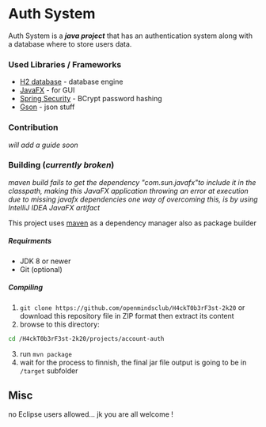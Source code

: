 # Auth System
Auth System is a  ___java project___ that has an authentication system along with a database where to store users data.

### Used Libraries / Frameworks
* [H2 database](http://h2database.com/html/main.html) - database engine
* [JavaFX](https://openjfx.io/) - for GUI
* [Spring Security](https://spring.io/projects/spring-security) - BCrypt password hashing
* [Gson](https://github.com/google/gson) - json stuff

### Contribution
*will add a guide soon*

### Building (*currently broken*)

*maven build fails to get the dependency "com.sun.javafx"to include it in the classpath, making this JavaFX application throwing an error at execution due to missing javafx dependencies
 one way of overcoming this, is by using IntelliJ IDEA JavaFX artifact*

This project uses [maven](https://maven.apache.org/) as a dependency manager also as package builder

##### Requirments
* JDK 8 or newer
* Git (optional)

##### Compiling
1. `git clone https://github.com/openmindsclub/H4ckT0b3rF3st-2k20` or download this repository file in ZIP format then extract its content
2. browse to this directory:
```bash
cd /H4ckT0b3rF3st-2k20/projects/account-auth
```
3. run `mvn package`
4. wait for the process to finnish, the final jar file output is going to be in `/target` subfolder

## Misc
no Eclipse users allowed... jk you are all welcome !
